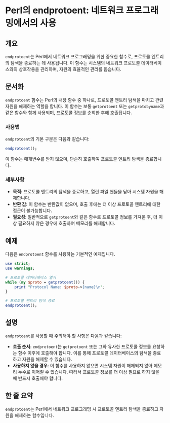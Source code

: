 <!--
Meta Description: # Perl의 endprotoent: 네트워크 프로그래밍에서의 사용 ## 개요 `endprotoent`는 Perl에서 네트워크 프로그래밍을 위한 중요한 함수로, 프로토콜 엔트리의 탐색을 종료하는 데 사용됩니다. 이 함수는 시스템의 네트워크 프로토콜 데이터베이스와의 상호...
Meta Keywords: 프로토콜, endprotoent, 탐색을, 함수는, 네트워크
-->

# Perl의 endprotoent: 네트워크 프로그래밍에서의 사용

## 개요
`endprotoent`는 Perl에서 네트워크 프로그래밍을 위한 중요한 함수로, 프로토콜 엔트리의 탐색을 종료하는 데 사용됩니다. 이 함수는 시스템의 네트워크 프로토콜 데이터베이스와의 상호작용을 관리하며, 자원의 효율적인 관리를 돕습니다.

## 문서화
`endprotoent` 함수는 Perl의 내장 함수 중 하나로, 프로토콜 엔트리 탐색을 마치고 관련 자원을 해제하는 역할을 합니다. 이 함수는 보통 `getprotoent` 또는 `getprotobyname`과 같은 함수와 함께 사용되며, 프로토콜 정보를 순회한 후에 호출됩니다.

### 사용법
`endprotoent`의 기본 구문은 다음과 같습니다:

```perl
endprotoent();
```

이 함수는 매개변수를 받지 않으며, 단순히 호출하여 프로토콜 엔트리 탐색을 종료합니다. 

### 세부사항
- **목적**: 프로토콜 엔트리의 탐색을 종료하고, 열린 파일 핸들을 닫아 시스템 자원을 해제합니다.
- **반환 값**: 이 함수는 반환값이 없으며, 호출 후에는 더 이상 프로토콜 엔트리에 대한 접근이 불가능합니다.
- **필요성**: 일반적으로 `getprotoent`와 같은 함수로 프로토콜 정보를 가져온 후, 더 이상 필요하지 않은 경우에 호출하여 메모리를 해제합니다.

## 예제
다음은 `endprotoent` 함수를 사용하는 기본적인 예제입니다.

```perl
use strict;
use warnings;

# 프로토콜 데이터베이스 열기
while (my $proto = getprotoent()) {
    print "Protocol Name: $proto->{name}\n";
}

# 프로토콜 엔트리 탐색 종료
endprotoent();
```

## 설명
`endprotoent`를 사용할 때 주의해야 할 사항은 다음과 같습니다:

- **호출 순서**: `endprotoent`는 `getprotoent` 또는 그와 유사한 프로토콜 정보를 요청하는 함수 이후에 호출해야 합니다. 이를 통해 프로토콜 데이터베이스의 탐색을 종료하고 자원을 해제할 수 있습니다.
- **사용하지 않을 경우**: 이 함수를 사용하지 않으면 시스템 자원이 해제되지 않아 메모리 누수로 이어질 수 있습니다. 따라서 프로토콜 정보를 더 이상 필요로 하지 않을 때 반드시 호출해야 합니다.
  
## 한 줄 요약
`endprotoent`는 Perl에서 네트워크 프로그래밍 시 프로토콜 엔트리 탐색을 종료하고 자원을 해제하는 함수입니다.